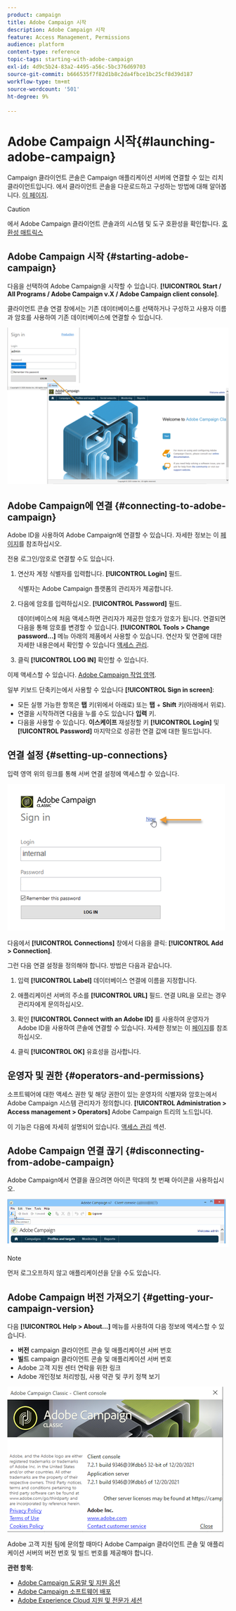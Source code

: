 ```yaml
---
product: campaign
title: Adobe Campaign 시작
description: Adobe Campaign 시작
feature: Access Management, Permissions
audience: platform
content-type: reference
topic-tags: starting-with-adobe-campaign
exl-id: 4d9c5b24-83a2-4495-a56c-5bc376d69703
source-git-commit: b666535f7f82d1b8c2da4fbce1bc25cf8d39d187
workflow-type: tm+mt
source-wordcount: '501'
ht-degree: 9%

---
```


# Adobe Campaign 시작{#launching-adobe-campaign}



Campaign 클라이언트 콘솔은 Campaign 애플리케이션 서버에 연결할 수 있는 리치 클라이언트입니다. 에서 클라이언트 콘솔을 다운로드하고 구성하는 방법에 대해 알아봅니다. [이 페이지](../../installation/using/installing-the-client-console.md).

>[!CAUTION]
>
>에서 Adobe Campaign 클라이언트 콘솔과의 시스템 및 도구 호환성을 확인합니다. [호환성 매트릭스](../../rn/using/compatibility-matrix.md#ClientConsoleoperatingsystems)

## Adobe Campaign 시작 {#starting-adobe-campaign}

다음을 선택하여 Adobe Campaign을 시작할 수 있습니다. **[!UICONTROL Start / All Programs / Adobe Campaign v.X / Adobe Campaign client console]**.

클라이언트 콘솔 연결 창에서는 기존 데이터베이스를 선택하거나 구성하고 사용자 이름과 암호를 사용하여 기존 데이터베이스에 연결할 수 있습니다.

![](assets/acc-logon.png)

## Adobe Campaign에 연결 {#connecting-to-adobe-campaign}

Adobe ID을 사용하여 Adobe Campaign에 연결할 수 있습니다. 자세한 정보는 이 [페이지](../../integrations/using/about-adobe-id.md)를 참조하십시오.

전용 로그인/암호로 연결할 수도 있습니다.

1. 연산자 계정 식별자를 입력합니다. **[!UICONTROL Login]** 필드.

   식별자는 Adobe Campaign 플랫폼의 관리자가 제공합니다.

1. 다음에 암호를 입력하십시오. **[!UICONTROL Password]** 필드.

   데이터베이스에 처음 액세스하면 관리자가 제공한 암호가 암호가 됩니다. 연결되면 다음을 통해 암호를 변경할 수 있습니다. **[!UICONTROL Tools > Change password...]** 메뉴 아래의 제품에서 사용할 수 있습니다. 연산자 및 연결에 대한 자세한 내용은에서 확인할 수 있습니다 [액세스 관리](../../platform/using/access-management.md).

1. 클릭 **[!UICONTROL LOG IN]** 확인할 수 있습니다.<!--You can also press the **Enter** key to launch connection.-->

이제 액세스할 수 있습니다. [Adobe Campaign 작업 영역](../../platform/using/adobe-campaign-workspace.md).

일부 키보드 단축키는에서 사용할 수 있습니다 **[!UICONTROL Sign in screen]**:
* 모든 실행 가능한 항목은 **탭** 키(위에서 아래로) 또는 **탭** + **Shift** 키(아래에서 위로).
* 연결을 시작하려면 다음을 누를 수도 있습니다 **입력** 키.
* 다음을 사용할 수 있습니다. **이스케이프** 재설정할 키 **[!UICONTROL Login]** 및 **[!UICONTROL Password]** 마지막으로 성공한 연결 값에 대한 필드입니다.

## 연결 설정 {#setting-up-connections}

입력 영역 위의 링크를 통해 서버 연결 설정에 액세스할 수 있습니다.

![](assets/s_ncs_user_connections_management.png)

다음에서 **[!UICONTROL Connections]** 창에서 다음을 클릭: **[!UICONTROL Add > Connection]**.

그런 다음 연결 설정을 정의해야 합니다. 방법은 다음과 같습니다.

1. 입력 **[!UICONTROL Label]** 데이터베이스 연결에 이름을 지정합니다.

1. 애플리케이션 서버의 주소를 **[!UICONTROL URL]** 필드. 연결 URL을 모르는 경우 관리자에게 문의하십시오.

1. 확인 **[!UICONTROL Connect with an Adobe ID]** 를 사용하여 운영자가 Adobe ID을 사용하여 콘솔에 연결할 수 있습니다. 자세한 정보는 이 [페이지](../../integrations/using/about-adobe-id.md)를 참조하십시오.

1. 클릭 **[!UICONTROL OK]** 유효성을 검사합니다.

## 운영자 및 권한 {#operators-and-permissions}

소프트웨어에 대한 액세스 권한 및 해당 권한이 있는 운영자의 식별자와 암호는에서 Adobe Campaign 시스템 관리자가 정의합니다. **[!UICONTROL Administration > Access management > Operators]** Adobe Campaign 트리의 노드입니다.

이 기능은 다음에 자세히 설명되어 있습니다. [액세스 관리](../../platform/using/access-management.md) 섹션.

## Adobe Campaign 연결 끊기 {#disconnecting-from-adobe-campaign}

Adobe Campaign에서 연결을 끊으려면 아이콘 막대의 첫 번째 아이콘을 사용하십시오.

![](assets/s_ncs_user_deconnexion.png)

>[!NOTE]
>
>먼저 로그오프하지 않고 애플리케이션을 닫을 수도 있습니다.

## Adobe Campaign 버전 가져오기 {#getting-your-campaign-version}

다음 **[!UICONTROL Help > About...]** 메뉴를 사용하여 다음 정보에 액세스할 수 있습니다.

* **버전** campaign 클라이언트 콘솔 및 애플리케이션 서버 번호
* **빌드** campaign 클라이언트 콘솔 및 애플리케이션 서버 번호
* Adobe 고객 지원 센터 연락을 위한 링크
* Adobe 개인정보 처리방침, 사용 약관 및 쿠키 정책 보기

![](assets/about-acc.png)

Adobe 고객 지원 팀에 문의할 때마다 Adobe Campaign 클라이언트 콘솔 및 애플리케이션 서버의 버전 번호 및 빌드 번호를 제공해야 합니다.

**관련 항목**:

* [Adobe Campaign 도움말 및 지원 옵션](../../support.md)
* [Adobe Campaign 소프트웨어 배포](https://experience.adobe.com/#/downloads/content/software-distribution/ko/campaign.html)
* [Adobe Experience Cloud 지원 및 전문가 세션](https://helpx.adobe.com/kr/enterprise/admin-guide.html/enterprise/using/support-for-experience-cloud.ug.html)
